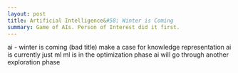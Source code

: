 ```yaml
---
layout: post
title: Artificial Intelligence&#58; Winter is Coming
summary: Game of AIs. Person of Interest did it first.
---
```


ai - winter is coming (bad title)
make a case for knowledge representation
ai is currently just ml
ml is in the optimization phase
ai will go through another exploration phase